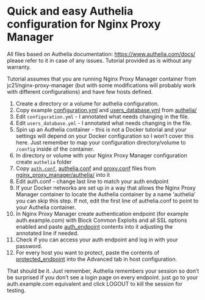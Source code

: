 # Quick and easy Authelia configuration for Nginx Proxy Manager

All files based on Authelia documentation: https://www.authelia.com/docs/ please refer to it in case of any issues. 
Tutorial provided as is without any warranty.

Tutorial assumes that you are running Nginx Proxy Manager container from jc21/nginx-proxy-manager (but with some modifications will probably work with different configurations) and have few hosts defined. 

1. Create a directory or a volume for authelia configuration.
2. Copy example [configuration.yml](authelia/configuration.yml) and [users_database.yml](authelia/users_database.yml) from [authelia/](authelia/)
3. Edit `configuration.yml` - I annotated what needs changing in the file. 
4. Edit `users_database.yml` - I annotated what needs changing in the file. 
5. Spin up an Authelia container - this is not a Docker tutorial and your settings will depend on your Docker configuration so I won’t cover this here. Just remember to map your configuration directory/volume to `/config` inside of the container.
6. In directory or volume with your Nginx Proxy Manager configuration create `authelia` folder 
7. Copy [`auth.conf`](nginx_proxy_manager/authelia/auth.conf), [authelia.conf](nginx_proxy_manager/authelia/authelia.conf) and [proxy.conf](nginx_proxy_manager/authelia/proxy.conf) files from [nginx_proxy_manager/authelia/](nginx_proxy_manager/authelia/) into it
8. Edit auth.conf - change last line to match your auth endpoint
9. If your Docker networks are set up in a way that allows the Nginx Proxy Manager container to locate the Authelia container by a name ‘authelia’ you can skip this step. If not, edit the first line of authelia.conf to point to your Authelia container. 
10. In Nginx Proxy Manager create authentication endpoint (for example auth.example.com) with Block Common Exploits and all SSL options enabled and paste [auth_endpoint](nginx_proxy_manager/auth_endpoint) contents into it adjusting the annotated line if needed.
11. Check if you can access your auth endpoint and log in with your password.
12. For every host you want to protect, paste the contents of [protected_endpoint](nginx_proxy_manager/protected_endpoint) into the Advanced tab in host configuration.

That should be it. Just remember, Authelia remembers your session so don’t be surprised if you don’t see a login page on every endpoint. just go to your auth.example.com equivalent and click LOGOUT to kill the session for testing. 
